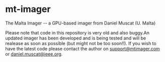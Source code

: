 mt-imager
=========

The Malta Imager -- a GPU-based imager from Daniel Muscat (U. Malta) 

Please note that code in this repository is very old and also buggy.An updated imager has been developed and is being tested and will be realease as soon as possible (but might not be too soon!!). If you wish to have the latest code please contact the author on support@mtimager.com or daniel.muscat@ieee.org.

